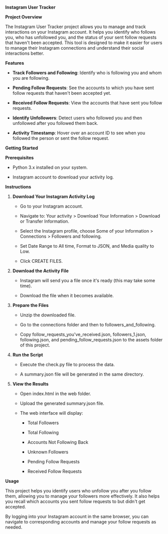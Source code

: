 **Instagram User Tracker**

**Project Overview**

The Instagram User Tracker project allows you to manage and track
interactions on your Instagram account. It helps you identify who
follows you, who has unfollowed you, and the status of your sent follow
requests that haven\'t been accepted. This tool is designed to make it
easier for users to manage their Instagram connections and understand
their social interactions better.

**Features**

-   **Track Followers and Following**: Identify who is following you and
    whom you are following.

-   **Pending Follow Requests**: See the accounts to which you have sent
    follow requests that haven\'t been accepted yet.

-   **Received Follow Requests**: View the accounts that have sent you
    follow requests.

-   **Identify Unfollowers**: Detect users who followed you and then
    unfollowed after you followed them back.

-   **Activity Timestamp**: Hover over an account ID to see when you
    followed the person or sent the follow request.

**Getting Started**

**Prerequisites**

-   Python 3.x installed on your system.

-   Instagram account to download your activity log.

**Instructions**

1.  **Download Your Instagram Activity Log**

    -   Go to your Instagram account.

    -   Navigate to: Your activity \> Download Your Information \>
        Download or Transfer Information.

    -   Select the Instagram profile, choose Some of your Information \>
        Connections \> Followers and following.

    -   Set Date Range to All time, Format to JSON, and Media quality to
        Low.

    -   Click CREATE FILES.

2.  **Download the Activity File**

    -   Instagram will send you a file once it\'s ready (this may take
        some time).

    -   Download the file when it becomes available.

3.  **Prepare the Files**

    -   Unzip the downloaded file.

    -   Go to the connections folder and then to
        followers_and_following.

    -   Copy follow_requests_you\'ve_received.json, followers_1.json,
        following.json, and pending_follow_requests.json to the assets
        folder of this project.

4.  **Run the Script**

    -   Execute the check.py file to process the data.

    -   A summary.json file will be generated in the same directory.

5.  **View the Results**

    -   Open index.html in the web folder.

    -   Upload the generated summary.json file.

    -   The web interface will display:

        -   Total Followers

        -   Total Following

        -   Accounts Not Following Back

        -   Unknown Followers

        -   Pending Follow Requests

        -   Received Follow Requests

**Usage**

This project helps you identify users who unfollow you after you follow
them, allowing you to manage your followers more effectively. It also
helps you recall which accounts you sent follow requests to but didn\'t
get accepted.

By logging into your Instagram account in the same browser, you can
navigate to corresponding accounts and manage your follow requests as
needed.
